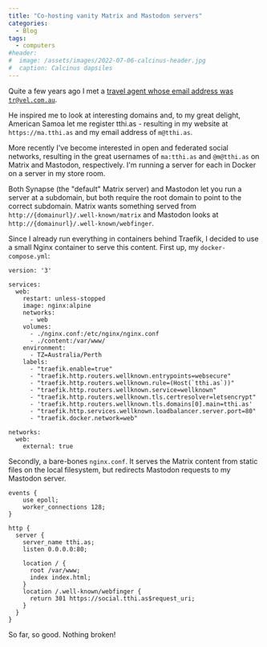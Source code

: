 ```yaml
---
title: "Co-hosting vanity Matrix and Mastodon servers"
categories:
  - Blog
tags:
  - computers
#header:
#  image: /assets/images/2022-07-06-calcinus-header.jpg
#  caption: Calcinus dapsiles
---
```


Quite a few years ago I met a [travel agent whose email address was `tr@vel.com.au`](https://www.globallink.com.au/contact-us/).

He inspired me to look at interesting domains and, to my great delight, American Samoa let me register tthi.as - resulting in my website at `https://ma.tthi.as` and my email address of `m@tthi.as`.

More recently I've become interested in open and federated social networks, resulting in the great usernames of `ma:tthi.as` and `@m@tthi.as` on Matrix and Mastodon, respectively. I'm running a server for each in Docker on a server in my store room.

Both Synapse (the "default" Matrix server) and Mastodon let you run a server at a subdomain, but both require the root domain to point to the correct subdomain. Matrix wants something served from `http://{domainurl}/.well-known/matrix` and Mastodon looks at `http://{domainurl}/.well-known/webfinger`.

Since I already run everything in containers behind Traefik, I decided to use a small Nginx container to serve this content. First up, my `docker-compose.yml`:

```
version: '3'

services:
  web:
    restart: unless-stopped
    image: nginx:alpine
    networks:
      - web
    volumes:
      - ./nginx.conf:/etc/nginx/nginx.conf
      - ./content:/var/www/
    environment:
      - TZ=Australia/Perth
    labels:
      - "traefik.enable=true"
      - "traefik.http.routers.wellknown.entrypoints=websecure"
      - "traefik.http.routers.wellknown.rule=(Host(`tthi.as`))"
      - "traefik.http.routers.wellknown.service=wellknown"
      - "traefik.http.routers.wellknown.tls.certresolver=letsencrypt"
      - 'traefik.http.routers.wellknown.tls.domains[0].main=tthi.as'
      - "traefik.http.services.wellknown.loadbalancer.server.port=80"
      - "traefik.docker.network=web"

networks:
  web:
    external: true
```

Secondly, a bare-bones `nginx.conf`. It serves the Matrix content from static files on the local filesystem, but redirects Mastodon requests to my Mastodon server.

```
events {
    use epoll;
    worker_connections 128;
}

http {
  server {
    server_name tthi.as;
    listen 0.0.0.0:80;

    location / {
      root /var/www;
      index index.html;
    }
    location /.well-known/webfinger {
      return 301 https://social.tthi.as$request_uri;
    }
  }
}
```

So far, so good. Nothing broken!